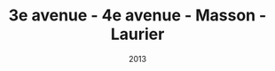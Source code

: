 ---
title: 3e avenue - 4e avenue - Masson - Laurier
date: '2013'
type: ruelle_verte
district: rosemont
position: { lng: -73.57414900468402, lat: 45.54620689764545 }
---